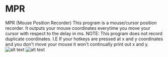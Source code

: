 # MPR
MPR (Mouse Position Recorder)
This program is a mouse/cursor position recorder. It outputs your mouse coordinates everytime you move your cursor with respect to the delay in ms. NOTE: This program does not record duplicate coordinates. I.E If your hotkeys are pressed at x and y coordinates and you don't move your mouse it won't continually print out x and y.
![alt text](https://i.gyazo.com/b41b5023448a1cff8c606f4713c42d5a.png)
![alt text](https://i.gyazo.com/442fec49fafbfac326e117b94ebb9b70.png)


